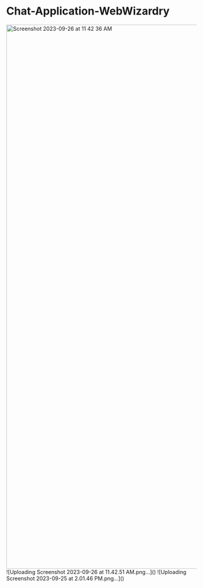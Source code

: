 # Chat-Application-WebWizardry

<img width="1439" alt="Screenshot 2023-09-26 at 11 42 36 AM" src="https://github.com/VRRANSH/Chat-Application-WebWizardry/assets/95956358/7e5032a1-09d8-4b26-befd-f81fc210912b">
![Uploading Screenshot 2023-09-26 at 11.42.51 AM.png…]()
![Uploading Screenshot 2023-09-25 at 2.01.46 PM.png…]()
